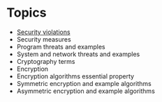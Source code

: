 # Topics

- [Security violations](security%20violations.md)
- Security measures
- Program threats and examples 
- System and network threats and examples
- Cryptography terms
- Encryption 
- Encryption algorithms essential property
- Symmetric encryption and example algorithms
- Asymmetric encryption and example algorithms